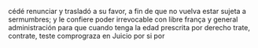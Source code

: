 cédé renunciar y trasladó a su favor, a fin de que no vuelva estar sujeta a sermumbres; y le confiere poder irrevocable con libre frança y general administración para que cuando tenga la edad prescrita por derecho trate, contrate, teste comprograza en Juicio por si por